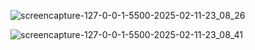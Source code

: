 

![screencapture-127-0-0-1-5500-2025-02-11-23_08_26](https://github.com/user-attachments/assets/5260e7df-62e1-48e0-af63-c27892ce46b0)

![screencapture-127-0-0-1-5500-2025-02-11-23_08_41](https://github.com/user-attachments/assets/f9a21dec-9c6f-4863-b016-e62e1bf0d056)
